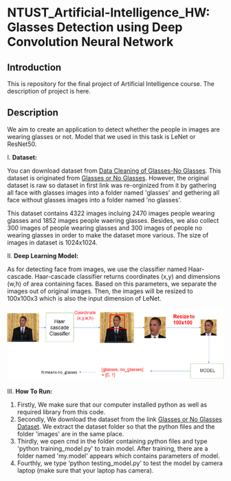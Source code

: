 # NTUST_Artificial-Intelligence_HW: Glasses Detection using Deep Convolution Neural Network

## Introduction

This is repository for the final project of Artificial Intelligence course. The description of project is here.

## Description

We aim to create an application to detect whether the people in images are wearing glasses or not. Model that we used in this task is LeNet or ResNet50. 

I. <strong>Dataset:</strong>

You can download dataset from [Data Cleaning of Glasses-No Glasses](https://www.kaggle.com/datasets/jorgebuenoperez/datacleaningglassesnoglasses). This dataset is originated from [Glasses or No Glasses](https://www.kaggle.com/datasets/jeffheaton/glasses-or-no-glasses). However, the original dataset is raw so dataset in first link was re-orginized from it by gathering all face with glasses images into a folder named 'glasses' and gethering all face without glasses images into a folder named 'no glasses'. 

This dataset contains 4322 images incluing 2470 images people wearing glasses and 1852 images people waering glasses. Besides, we also collect 300 images of people wearing glasses and 300 images of people no wearing glasses in order to make the dataset more various. The size of images in dataset is 1024x1024.

II. <strong>Deep Learning Model:</strong>

As for detecting face from images, we use the classifier named Haar-cascade. Haar-cascade classifier returns coordinates (x,y) and dimensions (w,h) of area containing faces. Based on this parameters, we separate the images out of original images. Then, the images will be resized to 100x100x3 which is also the input dimension of LeNet.

<img src="Architecture.PNG" alt="1" width = auto height = auto>

III. <strong>How To Run: </strong>

  1. Firstly, We make sure that our computer installed python as well as required library from this code. 
  2. Secondly, We download the dataset from the link [Glasses or No Glasses Dataset](https://www.kaggle.com/datasets/jorgebuenoperez/datacleaningglassesnoglasses). We extract the dataset folder so that the python files and the folder 'images' are in the same place.
  3. Thirdly, we open cmd in the folder containing python files and type 'python training_model.py' to train model. After training, there are a folder named 'my.model' appears which contains parameters of model.
  4. Fourthly, we type 'python testing_model.py' to test the model by camera laptop (make sure that your laptop has camera).
 